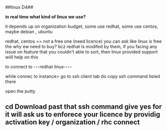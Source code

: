 ##linux D4##

**in real time what kind of linux we use?**

it depends up on organization budget, some use redhat, some use centos, maybe debian , ubuntu 

redhat, centos == not a free one (need licence) you can ask like linux is free the why ew need to buy?
bcz redhat is modifed by them, if you facing any issue on feature that you couldn't able to sort, then
linux provided support wiill help on this 

to connect to ---redhat linux----


while connec to instance> go to ssh client tab 
do copy ssh command listed there

open the putty

cd Download
past that ssh command 
give yes for 
it will ask us to enforece your licence by providig activation key / organization / rhc connect
------------------







